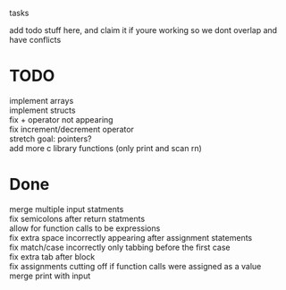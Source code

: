 tasks

add todo stuff here, and claim it if youre working so we dont overlap and have conflicts

# TODO

implement arrays  
implement structs  
fix + operator not appearing  
fix increment/decrement operator  
stretch goal: pointers?  
add more c library functions (only print and scan rn)  


# Done

merge multiple input statments  
fix semicolons after return statments  
allow for function calls to be expressions  
fix extra space incorrectly appearing after assignment statements  
fix match/case incorrectly only tabbing before the first case  
fix extra tab after block  
fix assignments cutting off if function calls were assigned as a value  
merge print with input  


